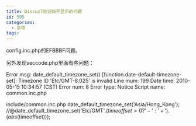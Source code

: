 ```yaml
---
title: Discuz7验证码不显示的问题
id: 595
categories:
  - 杂项
tags:
---
```


config.inc.php的EFBBBF问题。

另外发现seccode.php里面有些问题：

Error msg: date_default_timezone_set() [function.date-default-timezone-set]: Timezone ID 'Etc/GMT-8.025' is invalid
Line mum: 199
Date time: 2010-05-15 10:34:57 (CST)
Error num: 8
Error type: Notice
Script name: common.inc.php

include/common.inc.php
date_default_timezone_set('Asia/Hong_Kong');
//@date_default_timezone_set('Etc/GMT'.($timeoffset > 0 ? '-' : '+').(abs($timeoffset)));